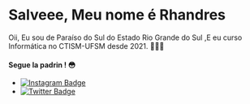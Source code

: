 # Salveee, Meu nome é Rhandres

Oii, Eu sou de Paraíso do Sul do Estado Rio Grande do Sul ,E eu curso Informática no CTISM-UFSM  desde 2021. 👨🏽‍💻

#### Segue la padrin ! 😳
- [![Instagram Badge](https://img.shields.io/badge/-Instagram-blue?style=flat-square&logo=Instagram&logoColor=white&link=https://www.instagram.com/rhandres24/)](https://www.instagram.com/rhandres24/)
- [![Twitter Badge](https://img.shields.io/badge/-@rhandres24-6633cc?style=flat-square&labelColor=6633cc&logo=twitter&logoColor=white&link=https://twitter.com/dieegosf)](https://twitter.com/rhandres24)

